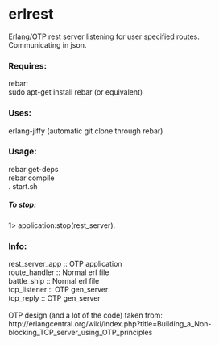 erlrest
=======

Erlang/OTP rest server listening for user specified routes.
<br/>
Communicating in json.
<h3>Requires:</h3>
rebar:<br>
sudo apt-get install rebar (or equivalent)
<h3>Uses:</h3>
erlang-jiffy (automatic git clone through rebar)
<h3>Usage:</h3>
rebar get-deps
<br/>
rebar compile
<br/>
. start.sh
<h5>To stop:</h5>
1> application:stop(rest_server).
<h3>Info:</h3>
rest_server_app :: OTP application<br/>
route_handler   :: Normal erl file<br/>
battle_ship     :: Normal erl file<br/>
tcp_listener    :: OTP gen_server<br/>
tcp_reply       :: OTP gen_server<br/>
<br/>
OTP design (and a lot of the code) taken from:<br/>
http://erlangcentral.org/wiki/index.php?title=Building_a_Non-blocking_TCP_server_using_OTP_principles

